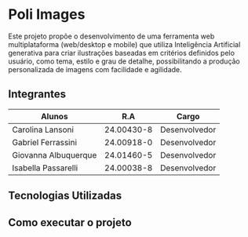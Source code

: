 # Poli Images
Este projeto propõe o desenvolvimento de uma ferramenta web multiplataforma (web/desktop e mobile) que utiliza Inteligência Artificial generativa para criar ilustrações baseadas em critérios definidos pelo usuário, como tema, estilo e grau de detalhe, possibilitando a produção personalizada de imagens com facilidade e agilidade.

## Integrantes
| Alunos                | R.A        | Cargo         |
|-----------------------|------------|---------------|
| Carolina Lansoni      | 24.00430-8 | Desenvolvedor |  
| Gabriel Ferrassini    | 24.00918-0 | Desenvolvedor |
| Giovanna Albuquerque  | 24.01460-5 | Desenvolvedor |
| Isabella Passarelli   | 24.00038-8 | Desenvolvedor |

## Tecnologias Utilizadas

## Como executar o projeto